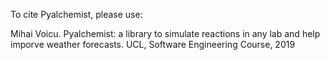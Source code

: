 To cite Pyalchemist, please use:

Mihai Voicu. Pyalchemist: a library to simulate reactions in any lab and help imporve weather forecasts. UCL, Software Engineering Course, 2019